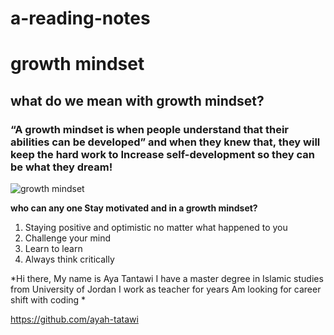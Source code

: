 # a-reading-notes
# growth mindset
## what do we mean with growth mindset?
### “A growth mindset is when  people understand that their abilities can be developed” and when they knew that, they will keep the hard work **to Increase self-development so they can be what they dream!**

![growth mindset](https://2.bp.blogspot.com/-kE_tYmSpb0k/WsU1_itDuVI/AAAAAAAAY1w/50ShH1XYzOQq4VCfIxeWb089MQ12KPO0gCLcBGAs/s640/csm_Motiv_Growth_Mindset_d16cd069bd.jpg )

**who can any one Stay motivated and in a growth mindset?**
1. Staying positive and optimistic no matter what happened to you
2. Challenge your mind
3. Learn to learn
4. Always think critically


*Hi there,
My name is Aya Tantawi
I have a master degree in Islamic studies from University of Jordan
I work as teacher for years
Am looking for career shift with coding *

https://github.com/ayah-tatawi
